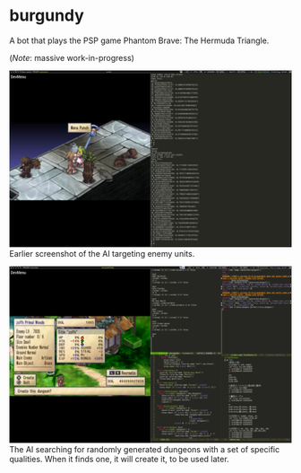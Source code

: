 # burgundy
A bot that plays the PSP game Phantom Brave: The Hermuda Triangle.

(*Note*: massive work-in-progress)

![img](https://github.com/Ruin0x11/burgundy/blob/master/sample/sample1.png)
Earlier screenshot of the AI targeting enemy units.

![img](https://github.com/Ruin0x11/burgundy/blob/master/sample/sample2.png)
The AI searching for randomly generated dungeons with a set of specific qualities. When it finds one, it will create it, to be used later.
